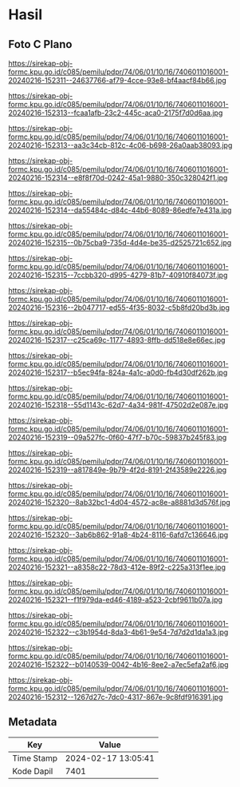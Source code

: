 # Hasil

## Foto C Plano

https://sirekap-obj-formc.kpu.go.id/c085/pemilu/pdpr/74/06/01/10/16/7406011016001-20240216-152311--24637766-af79-4cce-93e8-bf4aacf84b66.jpg

https://sirekap-obj-formc.kpu.go.id/c085/pemilu/pdpr/74/06/01/10/16/7406011016001-20240216-152313--fcaa1afb-23c2-445c-aca0-2175f7d0d6aa.jpg

https://sirekap-obj-formc.kpu.go.id/c085/pemilu/pdpr/74/06/01/10/16/7406011016001-20240216-152313--aa3c34cb-812c-4c06-b698-26a0aab38093.jpg

https://sirekap-obj-formc.kpu.go.id/c085/pemilu/pdpr/74/06/01/10/16/7406011016001-20240216-152314--e8f8f70d-0242-45a1-9880-350c328042f1.jpg

https://sirekap-obj-formc.kpu.go.id/c085/pemilu/pdpr/74/06/01/10/16/7406011016001-20240216-152314--da55484c-d84c-44b6-8089-86edfe7e431a.jpg

https://sirekap-obj-formc.kpu.go.id/c085/pemilu/pdpr/74/06/01/10/16/7406011016001-20240216-152315--0b75cba9-735d-4d4e-be35-d2525721c652.jpg

https://sirekap-obj-formc.kpu.go.id/c085/pemilu/pdpr/74/06/01/10/16/7406011016001-20240216-152315--7ccbb320-d995-4279-81b7-40910f84073f.jpg

https://sirekap-obj-formc.kpu.go.id/c085/pemilu/pdpr/74/06/01/10/16/7406011016001-20240216-152316--2b047717-ed55-4f35-8032-c5b8fd20bd3b.jpg

https://sirekap-obj-formc.kpu.go.id/c085/pemilu/pdpr/74/06/01/10/16/7406011016001-20240216-152317--c25ca69c-1177-4893-8ffb-dd518e8e66ec.jpg

https://sirekap-obj-formc.kpu.go.id/c085/pemilu/pdpr/74/06/01/10/16/7406011016001-20240216-152317--b5ec94fa-824a-4a1c-a0d0-fb4d30df262b.jpg

https://sirekap-obj-formc.kpu.go.id/c085/pemilu/pdpr/74/06/01/10/16/7406011016001-20240216-152318--55d1143c-62d7-4a34-981f-47502d2e087e.jpg

https://sirekap-obj-formc.kpu.go.id/c085/pemilu/pdpr/74/06/01/10/16/7406011016001-20240216-152319--09a527fc-0f60-47f7-b70c-59837b245f83.jpg

https://sirekap-obj-formc.kpu.go.id/c085/pemilu/pdpr/74/06/01/10/16/7406011016001-20240216-152319--a817849e-9b79-4f2d-8191-2f43589e2226.jpg

https://sirekap-obj-formc.kpu.go.id/c085/pemilu/pdpr/74/06/01/10/16/7406011016001-20240216-152320--8ab32bc1-4d04-4572-ac8e-a8881d3d576f.jpg

https://sirekap-obj-formc.kpu.go.id/c085/pemilu/pdpr/74/06/01/10/16/7406011016001-20240216-152320--3ab6b862-91a8-4b24-8116-6afd7c136646.jpg

https://sirekap-obj-formc.kpu.go.id/c085/pemilu/pdpr/74/06/01/10/16/7406011016001-20240216-152321--a8358c22-78d3-412e-89f2-c225a313f1ee.jpg

https://sirekap-obj-formc.kpu.go.id/c085/pemilu/pdpr/74/06/01/10/16/7406011016001-20240216-152321--f1f979da-ed46-4189-a523-2cbf9611b07a.jpg

https://sirekap-obj-formc.kpu.go.id/c085/pemilu/pdpr/74/06/01/10/16/7406011016001-20240216-152322--c3b1954d-8da3-4b61-9e54-7d7d2d1da1a3.jpg

https://sirekap-obj-formc.kpu.go.id/c085/pemilu/pdpr/74/06/01/10/16/7406011016001-20240216-152322--b0140539-0042-4b16-8ee2-a7ec5efa2af6.jpg

https://sirekap-obj-formc.kpu.go.id/c085/pemilu/pdpr/74/06/01/10/16/7406011016001-20240216-152312--1267d27c-7dc0-4317-867e-9c8fdf916391.jpg


## Metadata

| Key        | Value               |
| ---------- | ------------------- |
| Time Stamp | 2024-02-17 13:05:41 |
| Kode Dapil | 7401                |



